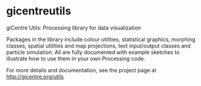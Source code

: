 # gicentreutils
giCentre Utils: Processing library for data visualization

Packages in the library include colour utilities, statistical graphics, morphing classes, spatial utilities and map projections, text input/output classes and particle simulation. All are fully documented with example sketches to illustrate how to use them in your own Processing code.

For more details and documentation, see the project page at http://gicentre.org/utils
